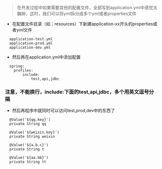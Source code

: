 > 在开发过程中如果需要其他的配置文件，全部写到application.yml中感觉太臃肿，这时，我们可以将yml拆分成多个yml或者properties文件
* 在配置文件目录（如：resources）下新建application-xx开头的properties或者yml文件
```
  application-test.yml
  application-prod.yml
  application-dev.yml
```
* 然后再在application.yml中添加配置
```  
  spring:
    profiles:
        include:
            test,api,jdbc
```
### 注意，不能换行，include:下面的test,api,jdbc，多个用英文逗号分隔

* 然后再程序中就同时可以访问test,prod,dev中的东西了
```
  @Value('${qq.key}')
  private String qq

  @Value('${weixin.key}')
  private String weixin

  @Value('${a.b.c}')
  private String t

  @Value('${aa.bb}')
  private String tt
```
